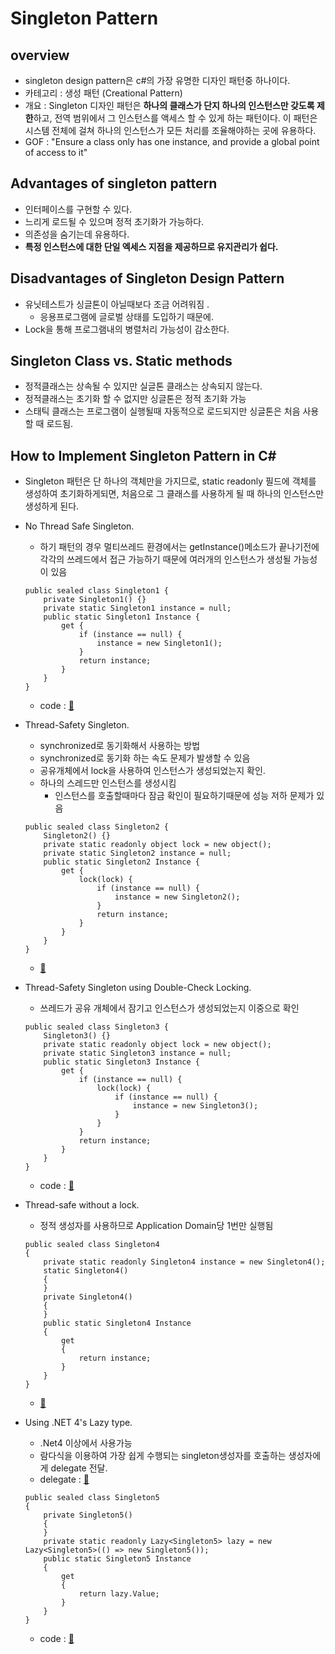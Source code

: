 
# Singleton Pattern

## overview 
- singleton design pattern은 c#의 가장 유명한 디자인 패턴중 하나이다. 
- 카테고리 : 생성 패턴 (Creational Pattern)
- 개요 : Singleton 디자인 패턴은 **하나의 클래스가 단지 하나의 인스턴스만 갖도록 제한**하고, 
전역 범위에서 그 인스턴스를 액세스 할 수 있게 하는 패턴이다. 
이 패턴은 시스템 전체에 걸쳐 하나의 인스턴스가 모든 처리를 조율해야하는 곳에 유용하다. 
- GOF : "Ensure a class only has one instance, and provide a global point of access to it"

 ## Advantages of singleton pattern
 - 인터페이스를 구현할 수 있다. 
 - 느리게 로드될 수 있으며 정적 초기화가 가능하다.
 - 의존성을 숨기는데 유용하다. 
 - **특정 인스턴스에 대한 단일 엑세스 지점을 제공하므로 유지관리가 쉽다.**


 ## Disadvantages of Singleton Design Pattern 
- 유닛테스트가 싱글톤이 아닐때보다 조금 어려워짐 . 
    - 응용프로그램에 글로벌 상태를 도입하기 때문에. 
-  Lock을 통해 프로그램내의 병렬처리 가능성이 감소한다. 

 ## Singleton Class vs. Static methods 
 - 정적클래스는 상속될 수 있지만 실글톤 클래스는 상속되지 않는다. 
 - 정적클래스는 초기화 할 수 없지만 싱글톤은 정적 초기화 가능
 - 스태틱 클래스는 프로그램이 실행될때 자동적으로 로드되지만 싱글톤은 처음 사용할 때 로드됨. 

 ## How to Implement Singleton Pattern in C#
- Singleton 패턴은 단 하나의 객체만을 가지므로, static readonly  필드에 객체를 생성하여 초기화하게되면, 처음으로 그 클래스를 사용하게 될 때 하나의 인스턴스만 생성하게 된다. 
- No Thread Safe Singleton.
    - 하기 패턴의 경우 멀티쓰레드 환경에서는 getInstance()메소드가 끝나기전에 각각의 쓰레드에서 접근 가능하기 때문에 여러개의 인스턴스가 생성될 가능성이 있음 
    ```
    public sealed class Singleton1 {  
        private Singleton1() {}  
        private static Singleton1 instance = null;  
        public static Singleton1 Instance {  
            get {  
                if (instance == null) {  
                    instance = new Singleton1();  
                }  
                return instance;  
            }  
        }  
    }  
    ```
    - code : [:link:](DesignPattern_solution/Singleton/Singleton1.cs)
- Thread-Safety Singleton.
    - synchronized로 동기화해서 사용하는 방법 
    - synchronized로 동기화 하는 속도 문제가 발생할 수 있음 
    - 공유개체에서 lock을 사용하여 인스턴스가 생성되었는지 확인. 
    - 하나의 스레드만 인스턴스를 생성시킴 
        - 인스턴스를 호출할때마다 잠금 확인이 필요하기때문에 성능 저하 문제가 있음 
    ```
    public sealed class Singleton2 {  
        Singleton2() {}  
        private static readonly object lock = new object();  
        private static Singleton2 instance = null;  
        public static Singleton2 Instance {  
            get {  
                lock(lock) {  
                    if (instance == null) {  
                        instance = new Singleton2();  
                    }  
                    return instance;  
                }  
            }  
        }  
    }  
    ```
    - [:link:](DesignPattern_solution/Singleton/Singleton2.cs)
- Thread-Safety Singleton using Double-Check Locking.
    - 쓰레드가 공유 개체에서 잠기고 인스턴스가 생성되었는지 이중으로 확인
    ```
    public sealed class Singleton3 {  
        Singleton3() {}  
        private static readonly object lock = new object();  
        private static Singleton3 instance = null;  
        public static Singleton3 Instance {  
            get {  
                if (instance == null) {  
                    lock(lock) {  
                        if (instance == null) {  
                            instance = new Singleton3();  
                        }  
                    }  
                }  
                return instance;  
            }  
        }  
    }  
    ```
     - code : [:link:](DesignPattern_solution/Singleton/Singleton3.cs)
    
- Thread-safe without a lock.
    - 정적 생성자를 사용하므로 Application Domain당 1번만 실행됨
    ```
    public sealed class Singleton4    
    {    
        private static readonly Singleton4 instance = new Singleton4();    
        static Singleton4()    
        {    
        }    
        private Singleton4()    
        {    
        }    
        public static Singleton4 Instance    
        {    
            get    
            {    
                return instance;    
            }    
        }    
    }   
    ```
    - [:link:](DesignPattern_solution/Singleton/Singleton4.cs)
    
- Using .NET 4's Lazy<T> type.
    - .Net4 이상에서 사용가능 
    - 람다식을 이용하여 가장 쉽게 수행되는 singleton생성자를 호출하는 생성자에게 delegate 전달. 
    - delegate :  [:link:](https://docs.microsoft.com/ko-kr/dotnet/csharp/programming-guide/delegates/)
    ```
    public sealed class Singleton5    
    {    
        private Singleton5()    
        {    
        }    
        private static readonly Lazy<Singleton5> lazy = new Lazy<Singleton5>(() => new Singleton5());    
        public static Singleton5 Instance    
        {    
            get    
            {    
                return lazy.Value;    
            }    
        }    
    }   
    ```
    - code : [:link:](DesignPattern_solution/Singleton/Singleton5.cs)  
    